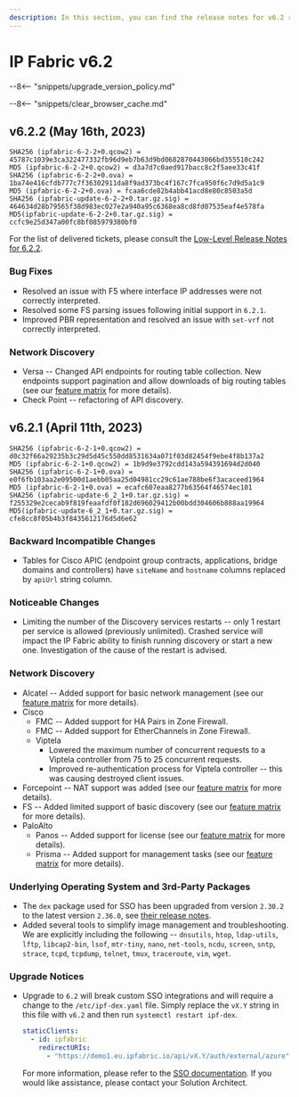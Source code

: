 ```yaml
---
description: In this section, you can find the release notes for v6.2 releases.
---
```


# IP Fabric v6.2

--8<-- "snippets/upgrade_version_policy.md"

--8<-- "snippets/clear_browser_cache.md"

## v6.2.2 (May 16th, 2023)

```shell
SHA256 (ipfabric-6-2-2+0.qcow2) = 45787c1039e3ca322477332fb96d9eb7b63d9bd0682870443066bd355510c242
MD5 (ipfabric-6-2-2+0.qcow2) = d3a7d7c0aed917bacc8c2f5aee33c41f
SHA256 (ipfabric-6-2-2+0.ova) = 1ba74e416cfdb777c7f36302911da8f9ad373bc4f167c7fca950f6c7d9d5a1c9
MD5 (ipfabric-6-2-2+0.ova) = fcaa6cde82b4abb41acd8e80c8503a5d
SHA256 (ipfabric-update-6-2-2+0.tar.gz.sig) = 464634d28b79565f38d983ec027e2a940a95c6368ea8cd8fd07535eaf4e578fa
MD5(ipfabric-update-6-2-2+0.tar.gz.sig) = ccfc9e25d347a00fc8bf085979380bf0
```

For the list of delivered tickets, please consult the [Low-Level Release Notes for 6.2.2](../../../release_notes_low-level/6.x/6.2.x/6.2.2.md).

### Bug Fixes

- Resolved an issue with F5 where interface IP addresses were not correctly interpreted.
- Resolved some FS parsing issues following initial support in `6.2.1`.
- Improved PBR representation and resolved an issue with `set-vrf` not correctly interpreted.

### Network Discovery

- Versa -- Changed API endpoints for routing table collection. New endpoints support pagination and allow downloads of big routing tables (see our [feature matrix](https://matrix.ipfabric.io) for more details).
- Check Point -- refactoring of API discovery.

## v6.2.1 (April 11th, 2023)

```shell
SHA256 (ipfabric-6-2-1+0.qcow2) = d0c32f66a29235b3c29d5d45c550dd8531634a071f03d82454f9ebe4f8b137a2
MD5 (ipfabric-6-2-1+0.qcow2) = 1b9d9e3792cdd143a594391694d2d040
SHA256 (ipfabric-6-2-1+0.ova) = e0f6fb103aa2e09500d1aebb05aa25d04981cc29c61ae788be6f3acaceed1964
MD5 (ipfabric-6-2-1+0.ova) = ecafc607eaa8277b63564f46574ec101
SHA256 (ipfabric-update-6_2_1+0.tar.gz.sig) = f255329e2cecab9f819feaafdf0f182d696029412b00bdd304606b888aa19964
MD5(ipfabric-update-6_2_1+0.tar.gz.sig) = cfe8cc8f05b4b3f8435612176d5d6e62
```

### Backward Incompatible Changes

- Tables for Cisco APIC (endpoint group contracts, applications, bridge domains and controllers) have `siteName` and `hostname` columns replaced by `apiUrl` string column.

### Noticeable Changes

- Limiting the number of the Discovery services restarts -- only 1 restart per service is allowed (previously unlimited). Crashed service will impact the IP Fabric ability to finish running discovery or start a new one. Investigation of the cause of the restart is advised.

### Network Discovery

- Alcatel -- Added support for basic network management (see our [feature matrix](https://matrix.ipfabric.io) for more details).
- Cisco
  - FMC -- Added support for HA Pairs in Zone Firewall.
  - FMC -- Added support for EtherChannels in Zone Firewall.
  - Viptela
    - Lowered the maximum number of concurrent requests to a Viptela controller from 75 to 25 concurrent requests.
    - Improved re-authentication process for Viptela controller -- this was causing destroyed client issues.
- Forcepoint -- NAT support was added (see our [feature matrix](https://matrix.ipfabric.io) for more details).
- FS -- Added limited support of basic discovery (see our [feature matrix](https://matrix.ipfabric.io) for more details).
- PaloAlto
  - Panos -- Added support for license (see our [feature matrix](https://matrix.ipfabric.io) for more details).
  - Prisma -- Added support for management tasks (see our [feature matrix](https://matrix.ipfabric.io) for more details).

### Underlying Operating System and 3rd-Party Packages

- The `dex` package used for SSO has been upgraded from version `2.30.2` to the latest version `2.36.0`, see [their release notes](https://github.com/dexidp/dex/releases).
- Added several tools to simplify image management and troubleshooting. We are explicitly including the following -- `dnsutils`, `htop`, `ldap-utils`, `lftp`, `libcap2-bin`, `lsof`, `mtr-tiny`, `nano`, `net-tools`, `ncdu`, `screen`, `sntp`, `strace`, `tcpd`, `tcpdump`, `telnet`, `tmux`, `traceroute`, `vim`, `wget`.

### Upgrade Notices

- Upgrade to `6.2` will break custom SSO integrations and will require a change to the `/etc/ipf-dex.yaml` file. Simply replace the `vX.Y` string in this file with `v6.2` and then run `systemctl restart ipf-dex`.

  ```yaml
  staticClients:
    - id: ipfabric
      redirectURIs:
        - "https://demo1.eu.ipfabric.io/api/vX.Y/auth/external/azure"
  ```

  For more information, please refer to the [SSO documentation](../../../../IP_Fabric_Settings/administration/sso.md#sso-configuration-ipf-dexyaml). If you would like assistance, please contact your Solution Architect.
